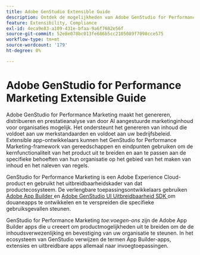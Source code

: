 ```yaml
---
title: Adobe GenStudio Extensible Guide
description: Ontdek de mogelijkheden van Adobe GenStudio for Performance Marketing UI SDK en leer hoe u uitbreidbare toepassingen kunt bouwen.
feature: Extensibility, Compliance
exl-id: 4eca9e83-a109-431e-bfaa-9a6f7682e56f
source-git-commit: 52e8e078bc013fe686b5cc2105089f7098cce575
workflow-type: tm+mt
source-wordcount: '179'
ht-degree: 0%

---
```


# Adobe GenStudio for Performance Marketing Extensible Guide

Adobe GenStudio for Performance Marketing maakt het genereren, distribueren en prestatieanalyse van door AI aangestuurde marketinginhoud voor organisaties mogelijk. Het ondersteunt het genereren van inhoud die voldoet aan uw merkstandaarden en voldoet aan uw bedrijfsbeleid. Extensible app-ontwikkelaars kunnen het GenStudio for Performance Marketing-framework van gereedschappen en eindpunten gebruiken om de kernfunctionaliteit van het product uit te breiden en aan te passen aan de specifieke behoeften van hun organisatie op het gebied van het maken van inhoud en het naleven van regels.

GenStudio for Performance Marketing is een Adobe Experience Cloud-product en gebruikt het uitbreidbaarheidskader van dat productecosysteem. De verlengbare toepassingsontwikkelaars gebruiken [ Adobe App Builder ](https://developer.adobe.com/app-builder/) en [ Adobe GenStudio UI Uitbreidbaarheid SDK ](https://github.com/adobe/genstudio-uix-sdk) om douaneapps te ontwikkelen en te verspreiden die specifieke gebruiksgevallen steunen.

GenStudio for Performance Marketing _toe:voegen-ons_ zijn de Adobe App Builder apps die u creeert om productmogelijkheden uit te breiden om de de inhoudsverwezenlijking en bevestiging van uw organisatie te steunen. In het ecosysteem van GenStudio verwijzen de termen App Builder-apps, extensies en uitbreidbare apps allemaal naar invoegtoepassingen.
